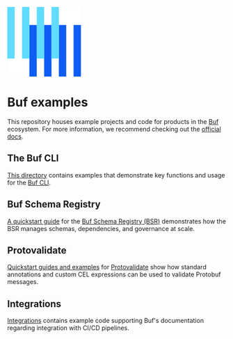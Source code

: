 ![The Buf logo](https://raw.githubusercontent.com/bufbuild/buf-examples/main/.github/buf-logo.svg)

# Buf examples

This repository houses example projects and code for products in the [Buf][buf] ecosystem. For more information, we recommend checking out the [official docs][docs].

## The Buf CLI

[This directory](cli) contains examples that demonstrate key functions and usage for the [Buf CLI](https://github.com/bufbuild/buf).

## Buf Schema Registry

[A quickstart guide](bsr) for the [Buf Schema Registry (BSR)][bsr] demonstrates how the BSR manages schemas, dependencies, and governance at scale.

## Protovalidate

[Quickstart guides and examples](protovalidate) for [Protovalidate][protovalidate] show how standard annotations and custom CEL expressions can be used to validate Protobuf messages.

## Integrations

[Integrations](integrations) contains example code supporting Buf's documentation regarding integration with CI/CD pipelines.

[buf]: https://buf.build
[bsr]: https://buf.build/docs/bsr/
[protovalidate]: https://buf.build/docs/protovalidate/
[cli-documentation]: https://buf.build/docs/cli/
[docs]: https://buf.build/docs

